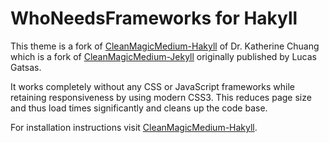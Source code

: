 # WhoNeedsFrameworks for Hakyll

This theme is a fork of [CleanMagicMedium-Hakyll](https://github.com/katychuang/CleanMagic-hakyllof) of Dr. Katherine Chuang which is a fork of [CleanMagicMedium-Jekyll](https://github.com/SpaceG/CleanMagicMedium-Jekyll) originally published by Lucas Gatsas.

It works completely without any CSS or JavaScript frameworks while retaining responsiveness by using modern CSS3. This reduces page size and thus load times significantly and cleans up the code base.

For installation instructions visit [CleanMagicMedium-Hakyll](https://github.com/katychuang/CleanMagic-hakyllof).